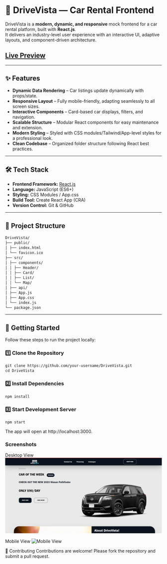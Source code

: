 # 🚗 DriveVista — Car Rental Frontend

DriveVista is a **modern, dynamic, and responsive** mock frontend for a car rental platform, built with **React.js**.  
It delivers an industry-level user experience with an interactive UI, adaptive layouts, and component-driven architecture.

## [Live Preview](https://drivevista.netlify.app/)

---

## ✨ Features

- **Dynamic Data Rendering** – Car listings update dynamically with props/state.
- **Responsive Layout** – Fully mobile-friendly, adapting seamlessly to all screen sizes.
- **Interactive Components** – Card-based car displays, filters, and navigation.
- **Scalable Structure** – Modular React components for easy maintenance and extension.
- **Modern Styling** – Styled with CSS modules/Tailwind/App-level styles for a professional look.
- **Clean Codebase** – Organized folder structure following React best practices.

---

## 🛠️ Tech Stack

- **Frontend Framework:** [React.js](https://reactjs.org/)
- **Language:** JavaScript (ES6+)
- **Styling:** CSS Modules / App.css
- **Build Tool:** Create React App (CRA)
- **Version Control:** Git & GitHub

---

## 📂 Project Structure
```
DriveVista/
├── public/
│ ├── index.html
│ └── favicon.ico
├── src/
│ ├── components/
│ │ ├── Header/
│ │ ├── Card/
│ │ ├── List/
│ │ └── Map/
│ ├── api/
│ ├── App.js
│ ├── App.css
│ └── index.js
└── package.json

```

---

## 🚀 Getting Started

Follow these steps to run the project locally:


### 1️⃣ Clone the Repository
```
git clone https://github.com/your-username/DriveVista.git
cd DriveVista
```
### 2️⃣ Install Dependencies
```
npm install
```
### 3️⃣ Start Development Server
```
npm start
```
The app will open at http://localhost:3000.

###  Screenshots
Desktop View
![Desktop View](./public/DriveVistaDeskImg.png)

Mobile View
![Mobile View](./public/DriveVistaMobImg.png)

🤝 Contributing
Contributions are welcome!
Please fork the repository and submit a pull request.
